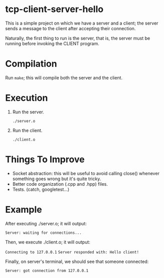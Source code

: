 # tcp-client-server-hello

This is a simple project on which we have a server and a client; the server sends a message to the client after accepting their connection.

Naturally, the first thing to run is the server, that is, the server must be running before invoking the CLIENT program.

# Compilation

Run `make`; this will compile both the server and the client.

# Execution

1. Run the server.

    `./server.o`

2. Run the client.

    `./client.o`

# Things To Improve

+ Socket abstraction: this will be useful to avoid calling close() whenever something goes wrong but it's quite tricky.
+ Better code organization (.cpp and .hpp) files.
+ Tests. (catch, googletest...)

# Example

After executing ./server.o; it will output:

`Server: waiting for connections...`

Then, we execute ./client.o; it will output:

`Connecting to 127.0.0.1`
`Server responded with: Hello client!`

Finally, on server's terminal, we should see that someone connected:

`Server: got connection from 127.0.0.1`